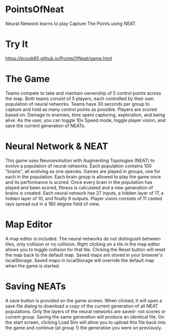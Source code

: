 # PointsOfNeat
Neural Network learns to play Capture The Points using NEAT.

# Try It
https://bcook85.github.io/PointsOfNeat/game.html

# The Game
Teams compete to take and maintain ownership of 5 control points across the map.
Both teams consist of 5 players, each controlled by their own population of neural networks.
Teams have 30 seconds per group to capture and hold as many control points as possible.
Players are scored based on: Damage to enemies, time spent capturing, exploration, and being alive.
As the user, you can toggle 10x Speed mode, toggle player vision, and save the current generation of NEATs.

# Neural Network & NEAT
This game uses Neuroevolution with Augmenting Topologies (NEAT) to evolve a population of neural networks.
Each population contains 100 "brains", all evolving as one species. Games are played in groups, one for each in the population.
Each brain group is allowed to play the game once and its performance is scored.
Once every brain in the population has played and been scored, fitness is calculated and a new generation of brains is created.
Each neural network has 27 inputs, a hidden layer of 17, a hidden layer of 10, and finally 9 outputs.
Player vision consists of 11 casted rays spread out in a 180 degree field of view.

# Map Editor
A map editor is included. The neural networks do not distinguish between tiles, only collision or no collision.
Right clicking on a tile in the map editor allows you to toggle collision for that tile.
Clicking the Reset button will reset the map back to the default map.
Saved maps are stored in your browser's localStorage.
Saved maps in localStorage will override the default map when the game is started.

# Saving NEATs
A save button is provided on the game screen. When clicked, it will open a save file dialog to download a copy of the current generation of all NEAT populations. Only the layers of the neural networks are saved- not scores or current group. Saving the same generation will produce an identical file.
On the start screen, clicking Load Sim will allow you to upload this file back into the game and continue (at group 1) the generation you were on previously.